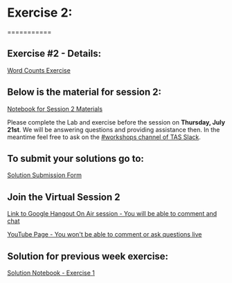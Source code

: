 # Exercise 2:
===========

## Exercise #2 - Details:
[Word Counts Exercise](https://databricks-prod-cloudfront.cloud.databricks.com/public/4027ec902e239c93eaaa8714f173bcfc/2799933550853697/4448920643289393/2202577924924539/latest.html)

## Below is the material for session 2:
[Notebook for Session 2 Materials](https://databricks-prod-cloudfront.cloud.databricks.com/public/4027ec902e239c93eaaa8714f173bcfc/2799933550853697/4448920643289252/2202577924924539/latest.html)

Please complete the Lab and exercise before the session on **Thursday, July 21st**. 
We will be answering questions and providing assistance then.
In the meantime feel free to ask on the [#workshops channel of TAS Slack](https://torontoapachespark.slack.com/messages/workshops/).

## To submit your solutions go to:
[Solution Submission Form](http://goo.gl/forms/7UIS2jwTD9hcKv7n2)

## Join the Virtual Session 2
[Link to Google Hangout On Air session - You will be able to comment and chat](https://plus.google.com/events/c7dkrb80429k167vo8ttegbjh3o)

[YouTube Page - You won't be able to comment or ask questions live](http://www.youtube.com/watch?v=7lR0U7JiKA0)

## Solution for previous week exercise:
[Solution Notebook - Exercise 1](https://databricks-prod-cloudfront.cloud.databricks.com/public/4027ec902e239c93eaaa8714f173bcfc/2799933550853697/1914729332903576/2202577924924539/latest.html)
